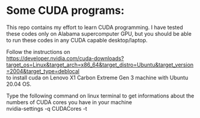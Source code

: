 # Some CUDA programs:

This repo contains my effort to learn CUDA programming. I have tested these codes only on Alabama supercomputer GPU,
but you should be able to run these codes in any CUDA capable desktop/laptop. 

Follow the instructions on <br/>
https://developer.nvidia.com/cuda-downloads?target_os=Linux&target_arch=x86_64&target_distro=Ubuntu&target_version=2004&target_type=deblocal
<br/> to install cuda on Lenovo X1 Carbon Extreme Gen 3 machine with Ubuntu 20.04 OS.

Type the following command on linux terminal to get informations about the numbers of CUDA cores you have in your machine <br/>
nvidia-settings -q CUDACores -t
